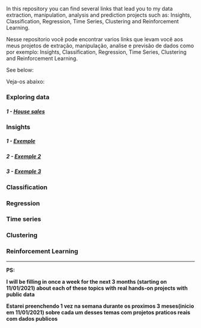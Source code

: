 In this repository you can find several links that lead you to my data extraction, manipulation, analysis and prediction projects such as: Insights, Classification, Regression, Time Series, Clustering and Reinforcement Learning.

Nesse repositorio você pode encontrar varios links que levam você aos meus projetos de extração, manipulação, analise e previsão de dados como por exemplo: Insights, Classification, Regression, Time Series, Clustering and Reinforcement Learning.
<p>See below:</p>
<p>Veja-os abaixo:</p>


###  **Exploring data**
   #####  1 -  <a href="https://github.com/wilianuhlmann/house_sales">    House sales</a>
   
###  **Insights**
   #####  1 -  <a href="https://github.com/wilianuhlmann/house_sales">    Exemple</a>
   #####  2 -  <a href="https://github.com/wilianuhlmann/house_sales">    Exemple 2</a>
   #####  3 -  <a href="https://github.com/wilianuhlmann/house_sales">    Exemple 3</a>
### **Classification**

### **Regression**

### **Time** **series**

### **Clustering**

### **Reinforcement** **Learning**

_____________________________________________________________________________________

**PS:**
**<p>I will be filling in once a week for the next 3 months (starting on 11/01/2021) about each of these topics with real hands-on projects with public data</p>**

**<p>Estarei preenchendo 1 vez na semana durante os proximos 3 meses(inicio em 11/01/2021) sobre cada um desses temas com projetos praticos reais com dados publicos</p>** 
